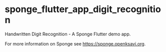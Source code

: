 # sponge_flutter_app_digit_recognition

Handwritten Digit Recognition - A Sponge Flutter demo app.

For more information on Sponge see https://sponge.openksavi.org.
